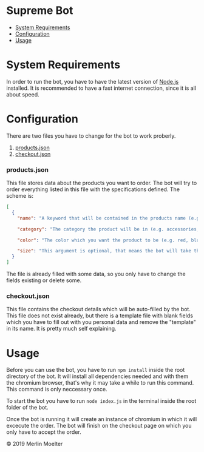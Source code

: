 # Supreme Bot
* [System Requirements](#anchor-requirements)
* [Configuration](#anchor-configuration)
* [Usage](#anchor-usage)

<a name="anchor-requirements"></a>
# System Requirements
In order to run the bot, you have to have the latest version of [Node.js](https://nodejs.org/en/download/) installed.
It is recommended to have a fast internet connection, since it is all about speed.

<a name="anchor-configuration"></a>
# Configuration
There are two files you have to change for the bot to work proberly.
1. [products.json](#anchor-configuration-products)
1. [checkout.json](#anchor-configuration-checkout)
<a name="anchor-configuration-products"></a>
### products.json
This file stores data about the products you want to order. The bot will try to order everything listed in this file with the specifications defined. The scheme is:
```JSON
[
  {
    "name": "A keyword that will be contained in the products name (e.g. the name is 'Supreme®/Nike®/NBA Headband' your keyword could be 'Headband')",

    "category": "The category the product will be in (e.g. accessories, tshirts, hats, ...)",

    "color": "The color which you want the product to be (e.g. red, black, yellow, ...)",

    "size": "This argument is optional, that means the bot will take the smallest available size if nothing is specified here. (e.g. small, medium, large, ...)"
  }
]
```
The file is already filled with some data, so you only have to change the fields existing or delete some.

<a name="anchor-configuration-checkout"></a>
### checkout.json
This file contains the checkout details which will be auto-filled by the bot. This file does not exist already, but there is a template file with blank fields which you have to fill out with you personal data and remove the "template" in its name. It is pretty much self explaining.

<a name="anchor-usage"></a>
# Usage
Before you can use the bot, you have to run ``npm install`` inside the root directory of the bot. It will install all dependencies needed and with them the chromium browser, that's why it may take a while to run this command. This command is only neccessary once.

To start the bot you have to run ``node index.js`` in the terminal inside the root folder of the bot.

Once the bot is running it will create an instance of chromium in which it will excecute the order. The bot will finish on the checkout page on which you only have to accept the order.

&copy; 2019 Merlin Moelter
